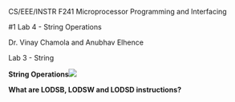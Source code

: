 CS/EEE/INSTR F241 Microprocessor Programming and Interfacing

#1 Lab 4 - String Operations


Dr. Vinay Chamola and Anubhav Elhence

Lab 3 - String

**String Operations![](Aspose.Words.70fb45e0-c961-443f-99cf-35a063f2107c.004.png)**

**What are LODSB, LODSW and LODSD instructions?**



